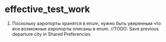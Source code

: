 # effective_test_work

1. Поскольку аэропорты хранятся в enum, нужно быть уверенным что все возможные аэропорты описаны в enum.
//TODO: Save previous departure city in Shared Preferencies
